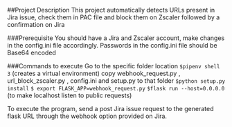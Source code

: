 ##Project Description
This project automatically detects URLs present in Jira issue, check them in PAC file and block them on Zscaler 
followed by a confirmation on Jira

###Prerequisite
You should have a Jira and Zscaler account, make changes in the config.ini file accordingly.
Passwords in the config.ini file should be Base64 encoded

###Commands to execute
   Go to the specific folder location
```$pipenv shell 3``` (creates a virtual environment)
    copy webhook_request.py , url_block_zscaler.py , config.ini and setup.py to that folder
```$python setup.py install```
```$ export FLASK_APP=webhook_request.py```
```$flask run --host=0.0.0.0 ```(to make localhost listen to public requests)

   To execute the program, send a post Jira issue request to the generated flask URL through the webhook 
   option provided on Jira.

